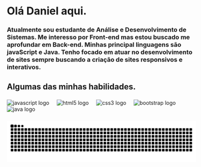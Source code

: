 <h1 align="left">Olá Daniel aqui.</h1>

###

<h3 align="left">Atualmente sou estudante de Análise e Desenvolvimento de Sistemas. Me interesso por Front-end mas estou buscado me aprofundar em Back-end. Minhas principal linguagens são javaScript e Java. Tenho focado em atuar no desenvolvimento de sites sempre buscando a criação de sites responsivos e interativos.</h3>

###

<h2 align="left">Algumas das minhas habilidades.</h2>

###

<div align="left">
  <img src="https://cdn.jsdelivr.net/gh/devicons/devicon/icons/javascript/javascript-original.svg" height="40" alt="javascript logo"  />
  <img width="12" />
  <img src="https://cdn.jsdelivr.net/gh/devicons/devicon/icons/html5/html5-original.svg" height="40" alt="html5 logo"  />
  <img width="12" />
  <img src="https://cdn.jsdelivr.net/gh/devicons/devicon/icons/css3/css3-original.svg" height="40" alt="css3 logo"  />
  <img width="12" />
  <img src="https://cdn.jsdelivr.net/gh/devicons/devicon/icons/bootstrap/bootstrap-original.svg" height="40" alt="bootstrap logo"  />
  <img width="12" />
  <img src="https://cdn.jsdelivr.net/gh/devicons/devicon/icons/java/java-original.svg" height="40" alt="java logo"  />
</div>

###

<img src="https://raw.githubusercontent.com/Daniel-Devweb/Daniel-Devweb/output/snake.svg" alt="Snake animation" />

###
